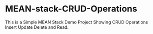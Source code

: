 # MEAN-stack-CRUD-Operations
This is a Simple MEAN Stack Demo Project Showing CRUD Operations Insert Update Delete and Read.
